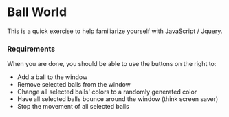# Ball World

This is a quick exercise to help familiarize yourself with JavaScript /
Jquery.

### Requirements

When you are done, you should be able to use the buttons on the right to:

  *  Add a ball to the window
  *  Remove selected balls from the window
  *  Change all selected balls' colors to a randomly generated color
  *  Have all selected balls bounce around the window (think screen
     saver)
  *  Stop the movement of all selected balls
